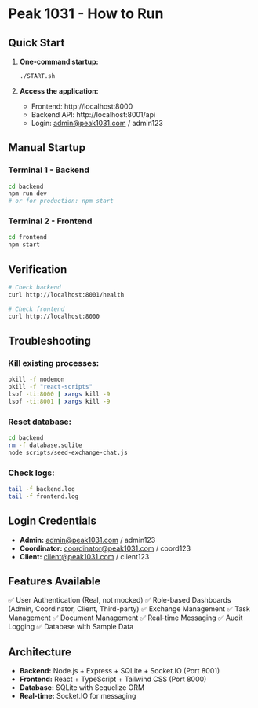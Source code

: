 # Peak 1031 - How to Run

## Quick Start

1. **One-command startup:**
   ```bash
   ./START.sh
   ```

2. **Access the application:**
   - Frontend: http://localhost:8000
   - Backend API: http://localhost:8001/api
   - Login: admin@peak1031.com / admin123

## Manual Startup

### Terminal 1 - Backend
```bash
cd backend
npm run dev
# or for production: npm start
```

### Terminal 2 - Frontend  
```bash
cd frontend
npm start
```

## Verification

```bash
# Check backend
curl http://localhost:8001/health

# Check frontend
curl http://localhost:8000
```

## Troubleshooting

### Kill existing processes:
```bash
pkill -f nodemon
pkill -f "react-scripts"
lsof -ti:8000 | xargs kill -9
lsof -ti:8001 | xargs kill -9
```

### Reset database:
```bash
cd backend
rm -f database.sqlite
node scripts/seed-exchange-chat.js
```

### Check logs:
```bash
tail -f backend.log
tail -f frontend.log
```

## Login Credentials

- **Admin:** admin@peak1031.com / admin123
- **Coordinator:** coordinator@peak1031.com / coord123  
- **Client:** client@peak1031.com / client123

## Features Available

✅ User Authentication (Real, not mocked)
✅ Role-based Dashboards (Admin, Coordinator, Client, Third-party)
✅ Exchange Management
✅ Task Management
✅ Document Management
✅ Real-time Messaging
✅ Audit Logging
✅ Database with Sample Data

## Architecture

- **Backend:** Node.js + Express + SQLite + Socket.IO (Port 8001)
- **Frontend:** React + TypeScript + Tailwind CSS (Port 8000)
- **Database:** SQLite with Sequelize ORM
- **Real-time:** Socket.IO for messaging